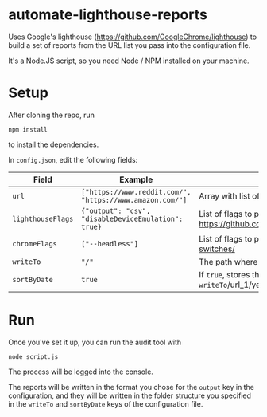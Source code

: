 # automate-lighthouse-reports

Uses Google's lighthouse (https://github.com/GoogleChrome/lighthouse) to build a set of reports from the URL list you pass into the configuration file.

It's a Node.JS script, so you need Node / NPM installed on your machine.

# Setup

After cloning the repo, run 

`npm install`

to install the dependencies.

In `config.json`, edit the following fields:

| Field | Example | Description |
|-------|---------|-------------|
| `url` | `["https://www.reddit.com/", "https://www.amazon.com/"]` | Array with list of fully formatted URLs to audit. |
| `lighthouseFlags` | `{"output": "csv", "disableDeviceEmulation": true}` | List of flags to pass to lighthouse. Full list available here: https://github.com/GoogleChrome/lighthouse/blob/8f500e00243e07ef0a80b39334bedcc8ddc8d3d0/typings/externs.d.ts#L52 |
| `chromeFlags` | `["--headless"]` | List of flags to pass to the Chrome launcher. Full list available here: https://peter.sh/experiments/chromium-command-line-switches/ |
| `writeTo` | `"/"` | The path where to write the reports - the tool will create the path if it doesn't exist. Remember the trailing slash in the end. |
| `sortByDate` | `true` | If `true`, stores the report in a folder structure of `writeTo`/year/month/url_1.csv, for example. If set to `false`, sorts by file, so `writeTo`/url_1/year/month/url_1.csv. |

# Run

Once you've set it up, you can run the audit tool with

`node script.js`

The process will be logged into the console. 

The reports will be written in the format you chose for the `output` key in the configuration, and they will be written in the folder structure you specified in the `writeTo` and `sortByDate` keys of the configuration file.
